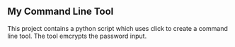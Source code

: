 ## My Command Line Tool

This project contains a python script which uses click to create a command line tool. The tool emcrypts the password input.
